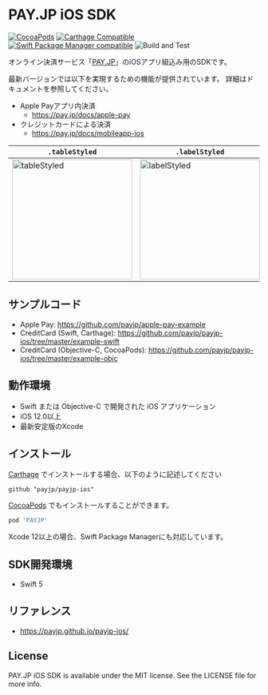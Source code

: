 # PAY.JP iOS SDK

[![CocoaPods](https://img.shields.io/cocoapods/v/PAYJP.svg)](https://github.com/payjp/payjp-ios)
[![Carthage Compatible](https://img.shields.io/badge/Carthage-compatible-4BC51D.svg?style=flat)](https://github.com/Carthage/Carthage)
[![Swift Package Manager compatible](https://img.shields.io/badge/Swift%20Package%20Manager-compatible-brightgreen.svg)](https://github.com/apple/swift-package-manager)
![Build and Test](https://github.com/payjp/payjp-ios/workflows/Build%20and%20Test/badge.svg?branch=master)

オンライン決済サービス「[PAY.JP](https://pay.jp/)」のiOSアプリ組込み用のSDKです。

最新バージョンでは以下を実現するための機能が提供されています。
詳細はドキュメントを参照してください。

- Apple Payアプリ内決済
  - https://pay.jp/docs/apple-pay
- クレジットカードによる決済
  - https://pay.jp/docs/mobileapp-ios

| `.tableStyled` | `.labelStyled` | `.displayStyled` |
| - | - | - |
| <img alt="tableStyled" width=240 src="https://user-images.githubusercontent.com/38201241/82025679-a2614580-96cc-11ea-86c5-9eecc0122bc8.png" /> | <img alt="labelStyled" width=240 src="https://user-images.githubusercontent.com/38201241/82025696-a5f4cc80-96cc-11ea-9313-a42896ecd783.png" /> | <img alt="displayStyled" width=240 src="https://user-images.githubusercontent.com/38201241/82026803-3849a000-96ce-11ea-9a8a-eff7ab017060.png" /> |

## サンプルコード

- Apple Pay: https://github.com/payjp/apple-pay-example
- CreditCard (Swift, Carthage): https://github.com/payjp/payjp-ios/tree/master/example-swift
- CreditCard (Objective-C, CocoaPods): https://github.com/payjp/payjp-ios/tree/master/example-objc

## 動作環境

- Swift または Objective-C で開発された iOS アプリケーション
- iOS 12.0以上
- 最新安定版のXcode

## インストール

[Carthage](https://github.com/Carthage/Carthage) でインストールする場合、以下のように記述してください

```
github "payjp/payjp-ios"
```

[CocoaPods](https://cocoapods.org) でもインストールすることができます。

```ruby
pod 'PAYJP'
```

Xcode 12以上の場合、Swift Package Managerにも対応しています。

## SDK開発環境

- Swift 5

## リファレンス

- https://payjp.github.io/payjp-ios/

## License

PAY.JP iOS SDK is available under the MIT license. See the LICENSE file for more info.
